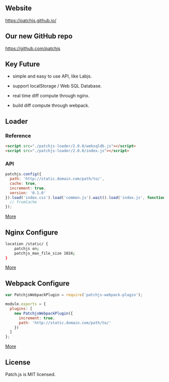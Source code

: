 ## Website

https://patchjs.github.io/

## Our new GitHub repo

https://github.com/patchjs

## Key Future

* simple and easy to use API, like Labjs.

* support localStorage / Web SQL Database.

* real time diff compute through nginx.

* build diff compute through webpack.


## Loader

### Reference

```html
<script src="./patchjs-loader/2.0.0/websqldb.js"></script>
<script src="./patchjs-loader/2.0.0/index.js"></script>
```

### API 

```js
patchjs.config({
  path: 'http://static.domain.com/path/to/',
  cache: true,
  increment: true,
  version: '0.1.0'
}).load('index.css').load('common.js').wait().load('index.js', function (url, fromCache) {
  // fromCache 
});
```

[More](https://github.com/patchjs/patchjs-loader)


## Nginx Configure

```bash
location /static/ {
    patchjs on;
    patchjs_max_file_size 1024;
}
```

[More](https://github.com/patchjs/patchjs-nginx-module)


## Webpack Configure

```js
var PatchjsWebpackPlugin = require('patchjs-webpack-plugin');

module.exports = {
  plugins: [
    new PatchjsWebpackPlugin({
      increment: true,
      path: 'http://static.domain.com/path/to/'
    })
  ]
};
```

[More](https://github.com/patchjs/patchjs-webpack-plugin)

## License

Patch.js is MIT licensed.
